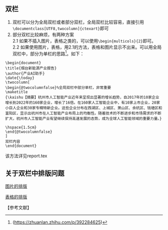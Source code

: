 ## 双栏
1. 双栏可以分为全局双栏或者部分双栏，全局双栏比较容易，直接引用`\documentclass[UTF8,twocolumn]{ctexart}`即可      
2. 部分双栏比较麻烦，有两种方案   
2.1 如果不插入图片，表格之类的，可以使用`\begin{multicols}{2}`即可。   
2.2 如果使用图片，表格，用2.1的方法，表格和图片显示不出来。可以用全局双栏中，部分为单栏的思路[^1]。如下：    
```
\begin{document}
\title{烟台新能源产业报告}
\author{产业AI助手}
\date{\today}
\twocolumn[
\begin{@twocolumnfalse}%全局双栏中部分单栏，非常重要
\maketitle
{\kaishu【摘要】杭州市人工智能产业近年来呈现出显著的增长趋势，自2017年的10家企业增长到2022年的160家企业，增长了16倍。在160家人工智能企业中，有10家上市企业，20家小巨人企业和30家专精特新企业。这些企业分布在西湖区、上城区、萧山区、余杭区、钱塘区和富阳区，显示出杭州市在人工智能产业布局上的均衡性。随着技术的不断进步和市场需求的不断扩大，杭州市人工智能产业有望继续保持高速发展的态势，成为全球人工智能领域的重要力量。}

\hspace{1.5cm}
\end{@twocolumnfalse}
]
双栏内容
\end{document}
```
该方法详见report.tex

## 关于双栏中排版问题
[图片的排版](https://www.littlewaterdrop.com/cs/latex/figures)

[表格的排版](https://www.littlewaterdrop.com/cs/latex/tables)

【参考文献】
[^1]:(https://zhuanlan.zhihu.com/p/392284625)

